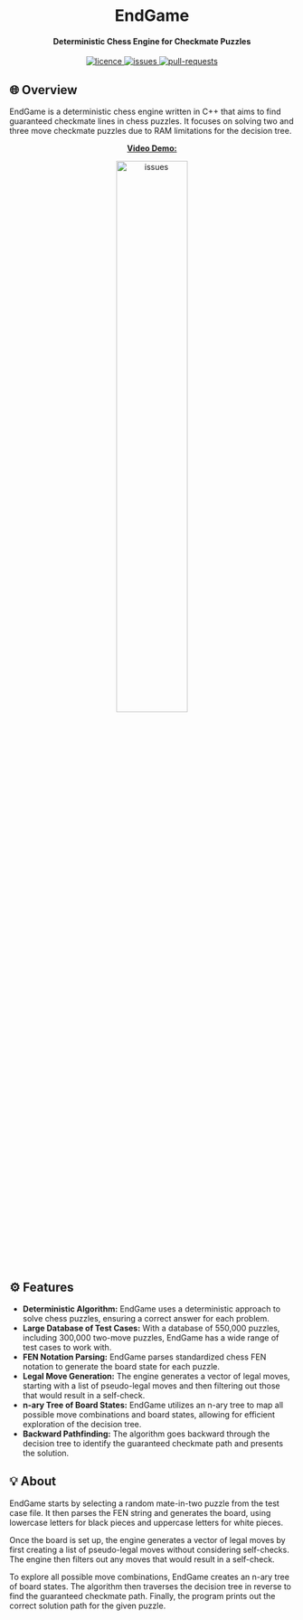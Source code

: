 <h1 align="center"><b>EndGame</b></h1>

<h4 align="center"><b>Deterministic Chess Engine for Checkmate Puzzles</b></h4>

<p align="center">
<a href="https://github.com/jackschedel/EndGame/blob/main/LICENSE" target="_blank">
<img src="https://img.shields.io/github/license/jackschedel/EndGame?style=flat-square" alt="licence" />
</a>
<a href="https://github.com/jackschedel/EndGame/issues" target="_blank">
<img src="https://img.shields.io/github/issues/jackschedel/EndGame?style=flat-square" alt="issues"/>
</a>
<a href="https://github.com/jackschedel/EndGame/pulls" target="_blank">
<img src="https://img.shields.io/github/issues-pr/jackschedel/EndGame?style=flat-square" alt="pull-requests"/>
</a>

## 🌐 Overview

EndGame is a deterministic chess engine written in C++ that aims to find guaranteed checkmate lines in chess puzzles. It focuses on solving two and three move checkmate puzzles due to RAM limitations for the decision tree.

<p align="center">
<a href="https://youtu.be/Iw1JJTNcNFo" target="_blank">
<b>Video Demo:</b>
</a>
</p>
<p align="center">
<a href="https://youtu.be/Iw1JJTNcNFo" target="_blank">
<img width="50%" src="https://img.youtube.com/vi/Iw1JJTNcNFo/maxresdefault.jpg" alt="issues"/>
</a>
</p>



## ⚙️ Features

- **Deterministic Algorithm:** EndGame uses a deterministic approach to solve chess puzzles, ensuring a correct answer for each problem.
- **Large Database of Test Cases:** With a database of 550,000 puzzles, including 300,000 two-move puzzles, EndGame has a wide range of test cases to work with.
- **FEN Notation Parsing:** EndGame parses standardized chess FEN notation to generate the board state for each puzzle.
- **Legal Move Generation:** The engine generates a vector of legal moves, starting with a list of pseudo-legal moves and then filtering out those that would result in a self-check.
- **n-ary Tree of Board States:** EndGame utilizes an n-ary tree to map all possible move combinations and board states, allowing for efficient exploration of the decision tree.
- **Backward Pathfinding:** The algorithm goes backward through the decision tree to identify the guaranteed checkmate path and presents the solution.

## 💡 About

EndGame starts by selecting a random mate-in-two puzzle from the test case file. It then parses the FEN string and generates the board, using lowercase letters for black pieces and uppercase letters for white pieces.

Once the board is set up, the engine generates a vector of legal moves by first creating a list of pseudo-legal moves without considering self-checks. The engine then filters out any moves that would result in a self-check.

To explore all possible move combinations, EndGame creates an n-ary tree of board states. The algorithm then traverses the decision tree in reverse to find the guaranteed checkmate path. Finally, the program prints out the correct solution path for the given puzzle.
